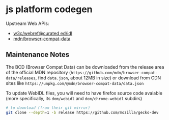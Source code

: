 # js platform codegen

Upstream Web APIs:

- [w3c/webref@curated ed/idl](https://github.com/w3c/webref)
- [mdn/browser-compat-data](https://github.com/mdn/browser-compat-data)

## Maintenance Notes

The BCD (Browser Compat Data) can be downloaded from the release area of the official MDN repository (`https://github.com/mdn/browser-compat-data/releases`, find `data.json`, about 12MB in size) or download from CDN sites like `https://unpkg.com/@mdn/browser-compat-data/data.json`

To update WebIDL files, you will need to have firefox source code avaiable (more specifically, its `dom/webidl` and `dom/chrome-webidl` subdirs)

```bash
# to download (from their git mirror)
git clone --depth=1 -b release https://github.com/mozilla/gecko-dev
```
